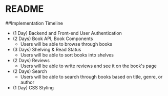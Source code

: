 # README

##Implementation Timeline

- (1 Day) Backend and Front-end User Authentication 
- (2 Days) Book API, Book Components
  - Users will be able to browse through books
- (3 Days) Shelving & Read Status 
  - Users will be able to sort books into shelves
- (2 Days) Reviews
  - Users will be able to write reviews and see it on the book's page 
- (2 Days) Search
  - Users will be able to search through books based on title, genre, or author
- (1 Day) CSS Styling
